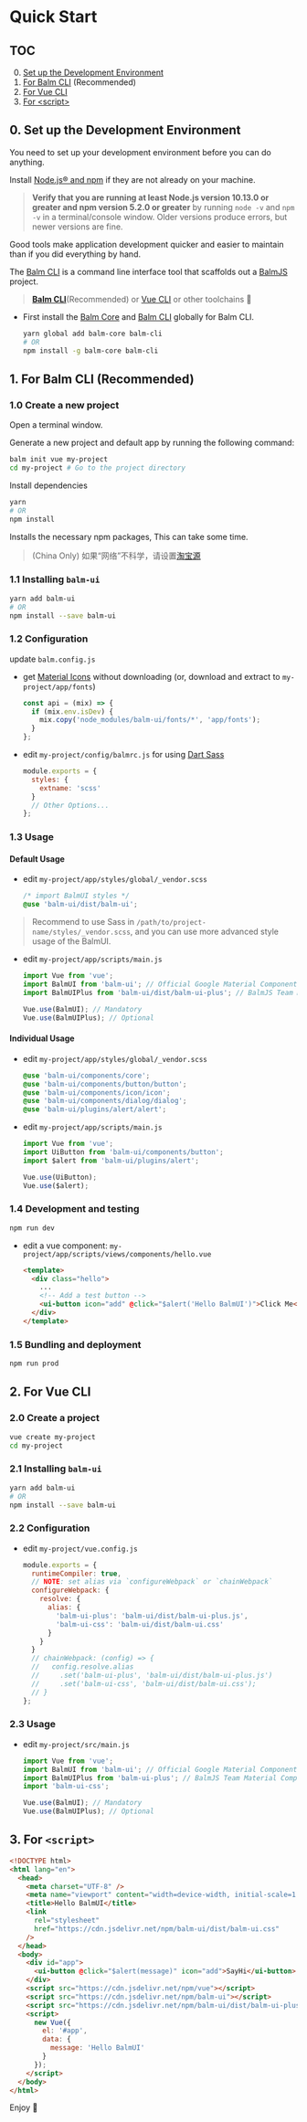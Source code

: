 # Quick Start

## TOC

0. <a href="javascript:void(0)" class="v-anchor" data-href="#for-env">Set up the Development Environment</a>
1. <a href="javascript:void(0)" class="v-anchor" data-href="#for-balm-cli">For Balm CLI</a> (Recommended)
2. <a href="javascript:void(0)" class="v-anchor" data-href="#for-vue-cli">For Vue CLI</a>
3. <a href="javascript:void(0)" class="v-anchor" data-href="#for-script">For &lt;script&gt;</a>

<div id="for-env"></div>

## 0. Set up the Development Environment

You need to set up your development environment before you can do anything.

Install [Node.js® and npm](https://nodejs.org/en/download/) if they are not already on your machine.

> **Verify that you are running at least Node.js version 10.13.0 or greater and npm version 5.2.0 or greater** by running `node -v` and `npm -v` in a terminal/console window. Older versions produce errors, but newer versions are fine.

Good tools make application development quicker and easier to maintain than if you did everything by hand.

The [Balm CLI](https://github.com/balmjs/balm-cli) is a command line interface tool that scaffolds out a [BalmJS](https://github.com/balmjs/balm) project.

> **[Balm CLI](https://github.com/balmjs/balm-cli)**(Recommended) or [Vue CLI](https://github.com/vuejs/vue-cli) or other toolchains 🚀

- First install the [Balm Core](https://github.com/balmjs/balm) and [Balm CLI](https://github.com/balmjs/balm-cli) globally for Balm CLI.

  ```bash
  yarn global add balm-core balm-cli
  # OR
  npm install -g balm-core balm-cli
  ```

<div id="for-balm-cli"></div>

## 1. For Balm CLI (Recommended)

### 1.0 Create a new project

Open a terminal window.

Generate a new project and default app by running the following command:

```bash
balm init vue my-project
cd my-project # Go to the project directory
```

Install dependencies

```bash
yarn
# OR
npm install
```

Installs the necessary npm packages, This can take some time.

> (China Only) 如果“网络”不科学，请设置[淘宝源](https://developer.aliyun.com/mirror/NPM)

### 1.1 Installing `balm-ui`

```bash
yarn add balm-ui
# OR
npm install --save balm-ui
```

### 1.2 Configuration

update `balm.config.js`

- get [Material Icons](https://material.balmjs.com/material-icons.zip) without downloading (or, download and extract to `my-project/app/fonts`)

  ```js
  const api = (mix) => {
    if (mix.env.isDev) {
      mix.copy('node_modules/balm-ui/fonts/*', 'app/fonts');
    }
  };
  ```

- edit `my-project/config/balmrc.js` for using [Dart Sass](https://balm.js.org/docs/config/styles.html#styles-dartsass)

  ```js
  module.exports = {
    styles: {
      extname: 'scss'
    }
    // Other Options...
  };
  ```

### 1.3 Usage

#### Default Usage

- edit `my-project/app/styles/global/_vendor.scss`

  ```scss
  /* import BalmUI styles */
  @use 'balm-ui/dist/balm-ui';
  ```

> Recommend to use Sass in `/path/to/project-name/styles/_vendor.scss`, and you can use more advanced style usage of the BalmUI.

- edit `my-project/app/scripts/main.js`

  ```js
  import Vue from 'vue';
  import BalmUI from 'balm-ui'; // Official Google Material Components
  import BalmUIPlus from 'balm-ui/dist/balm-ui-plus'; // BalmJS Team Material Components

  Vue.use(BalmUI); // Mandatory
  Vue.use(BalmUIPlus); // Optional
  ```

#### Individual Usage

- edit `my-project/app/styles/global/_vendor.scss`

  ```scss
  @use 'balm-ui/components/core';
  @use 'balm-ui/components/button/button';
  @use 'balm-ui/components/icon/icon';
  @use 'balm-ui/components/dialog/dialog';
  @use 'balm-ui/plugins/alert/alert';
  ```

- edit `my-project/app/scripts/main.js`

  ```js
  import Vue from 'vue';
  import UiButton from 'balm-ui/components/button';
  import $alert from 'balm-ui/plugins/alert';

  Vue.use(UiButton);
  Vue.use($alert);
  ```

### 1.4 Development and testing

```bash
npm run dev
```

- edit a vue component: `my-project/app/scripts/views/components/hello.vue`

  ```html
  <template>
    <div class="hello">
      ...
      <!-- Add a test button -->
      <ui-button icon="add" @click="$alert('Hello BalmUI')">Click Me</ui-button>
    </div>
  </template>
  ```

### 1.5 Bundling and deployment

```bash
npm run prod
```

<div id="for-vue-cli"></div>

## 2. For Vue CLI

### 2.0 Create a project

```bash
vue create my-project
cd my-project
```

### 2.1 Installing `balm-ui`

```bash
yarn add balm-ui
# OR
npm install --save balm-ui
```

### 2.2 Configuration

- edit `my-project/vue.config.js`

  ```js
  module.exports = {
    runtimeCompiler: true,
    // NOTE: set alias via `configureWebpack` or `chainWebpack`
    configureWebpack: {
      resolve: {
        alias: {
          'balm-ui-plus': 'balm-ui/dist/balm-ui-plus.js',
          'balm-ui-css': 'balm-ui/dist/balm-ui.css'
        }
      }
    }
    // chainWebpack: (config) => {
    //   config.resolve.alias
    //     .set('balm-ui-plus', 'balm-ui/dist/balm-ui-plus.js')
    //     .set('balm-ui-css', 'balm-ui/dist/balm-ui.css');
    // }
  };
  ```

### 2.3 Usage

- edit `my-project/src/main.js`

  ```js
  import Vue from 'vue';
  import BalmUI from 'balm-ui'; // Official Google Material Components
  import BalmUIPlus from 'balm-ui-plus'; // BalmJS Team Material Components
  import 'balm-ui-css';

  Vue.use(BalmUI); // Mandatory
  Vue.use(BalmUIPlus); // Optional
  ```

<div id="for-script"></div>

## 3. For `<script>`

```html
<!DOCTYPE html>
<html lang="en">
  <head>
    <meta charset="UTF-8" />
    <meta name="viewport" content="width=device-width, initial-scale=1.0" />
    <title>Hello BalmUI</title>
    <link
      rel="stylesheet"
      href="https://cdn.jsdelivr.net/npm/balm-ui/dist/balm-ui.css"
    />
  </head>
  <body>
    <div id="app">
      <ui-button @click="$alert(message)" icon="add">SayHi</ui-button>
    </div>
    <script src="https://cdn.jsdelivr.net/npm/vue"></script>
    <script src="https://cdn.jsdelivr.net/npm/balm-ui"></script>
    <script src="https://cdn.jsdelivr.net/npm/balm-ui/dist/balm-ui-plus.js"></script>
    <script>
      new Vue({
        el: '#app',
        data: {
          message: 'Hello BalmUI'
        }
      });
    </script>
  </body>
</html>
```

Enjoy 👻
